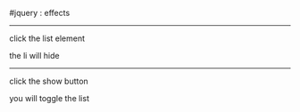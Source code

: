 #jquery : effects
- - -
click the list element 

the li will hide

- - -
click the show button

you will toggle the list
